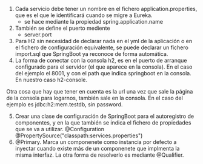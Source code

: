 1. Cada servicio debe tener un nombre en el fichero application.properties, que es el que le identificará cuando se migre a Eureka. 
   * se hace mediante la propiedad spring.application.name
2. También se define el puerto mediente
   * server.port
3. Para H2 sin necesidad de declarar nada en el yml de la aplicación o en el fichero de configuración equivalente, se puede declarar un fichero import.sql que SpringBoot ya reconoce de forma automática.
4. La forma de conectar con la consola h2, es en el puerto de arranque configurado para el servidor (el que aparece en la consola). En el caso del ejemplo el 8001, y con el path que indica springboot en la consola. En nuestro caso h2-console.

Otra cosa que hay que tener en cuenta es la url una vez que sale la página de la consola para logarnos, también sale en la consola. En el caso del ejemplo es jdbc:h2:mem.testdb, sin password.

5. Crear una clase de configuración de SpringBoot para el autoregistro de componentes, y en la que también se indica el fichero de propiedades que se va a utilizar.
   @Configuration
   @PropertySource("classpath:services.properties")
6. @Primary. Marca un componenete como instancia por defecto a inyectar cuando existe más de un componenete que implmenta la misma interfaz. La otra forma de resolverlo es mediante @Qualifier.
